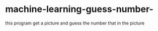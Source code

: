 # machine-learning-guess-number-
this program get a picture and guess the number that in the picture
